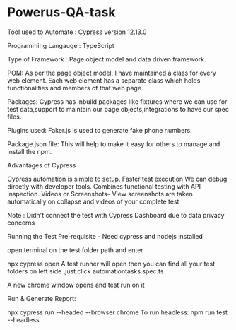 # Powerus-QA-task
Tool used to Automate : Cypress version 12.13.0

Programming Langauge : TypeScript

Type of Framework : Page object model and data driven framework.

POM: As per the page object model, I have maintained a class for every web element. Each web element has a separate class which holds functionalities and members of that web page.

Packages: Cypress has inbuild packages like fixtures where we can use for test data,support to maintain our page objects,integrations to have our spec files.

Plugins used: Faker.js is used to generate fake phone numbers.

Package.json file: This will help to make it easy for others to manage and install the npm.

Advantages of Cypress

Cypress automation is simple to setup.
Faster test execution
We can debug dircetly with developer tools.
Combines functional testing with API inspection.
Videos or Screenshots– View screenshots are taken automatically on collapse and videos of your complete test

Note : Didn't connect the test with Cypress Dashboard due to data privacy concerns

Running the Test
Pre-requisite - Need cypress and nodejs installed

open terminal on the test folder path and enter

   npx cypress open
A test runner will open then you can find all your test folders on left side ,just click automationtasks.spec.ts

A new chrome window opens and test run on it

Run & Generate Report:

npx cypress run --headed --browser chrome
To run headless: npm run test --headless
